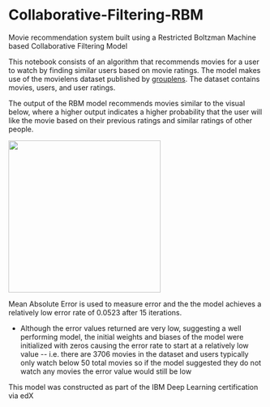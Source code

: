 # Collaborative-Filtering-RBM
Movie recommendation system built using a Restricted Boltzman Machine based Collaborative Filtering Model 

This notebook consists of an algorithm that recommends movies for a user to watch by finding similar users based on movie ratings. The model makes use of the movielens dataset published by [grouplens](https://grouplens.org/datasets/movielens/). The dataset contains movies, users, and user ratings. 

The output of the RBM model recommends movies similar to the visual below, where a higher output indicates a higher probability that the user will like the movie based on their previous ratings and similar ratings of other people. 

<img src="http://i1380.photobucket.com/albums/ah175/nickwalker037/films_zpshc4dkk4a.png~original"  width="300"> 

Mean Absolute Error is used to measure error and the the model achieves a relatively low error rate of 0.0523 after 15 iterations. 
- Although the error values returned are very low, suggesting a well performing model, the initial weights and biases of the model were initialized with zeros causing the error rate to start at a relatively low value -- i.e. there are 3706 movies in the dataset and users typically only watch below 50 total movies so if the model suggested they do not watch any movies the error value would still be low


This model was constructed as part of the IBM Deep Learning certification via edX
